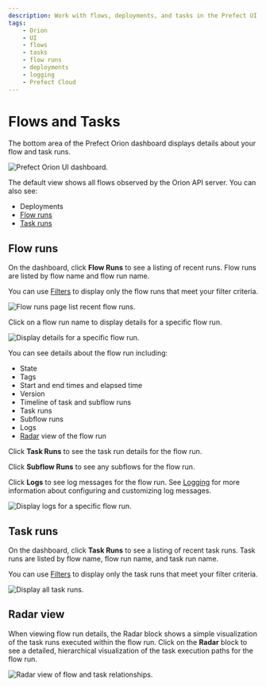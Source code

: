 ```yaml
---
description: Work with flows, deployments, and tasks in the Prefect UI and Prefect Cloud.
tags:
    - Orion
    - UI
    - flows
    - tasks
    - flow runs
    - deployments
    - logging
    - Prefect Cloud
---
```


# Flows and Tasks

The bottom area of the Prefect Orion dashboard displays details about your flow and task runs.

![Prefect Orion UI dashboard.](/img/ui/orion-dash-details.png)

The default view shows all flows observed by the Orion API server. You can also see:

- Deployments
- [Flow runs](#flow-runs)
- [Task runs](#task-runs)

## Flow runs

On the dashboard, click **Flow Runs** to see a listing of recent runs. Flow runs are listed by flow name and flow run name.

You can use [Filters](/ui/filters/) to display only the flow runs that meet your filter criteria.

![Flow runs page list recent flow runs.](/img/ui/orion-flow-runs.png)

Click on a flow run name to display details for a specific flow run. 

![Display details for a specific flow run.](/img/ui/orion-flow-run-details.png)

You can see details about the flow run including:

- State
- Tags
- Start and end times and elapsed time
- Version
- Timeline of task and subflow runs
- Task runs
- Subflow runs
- Logs
- [Radar](#radar-view) view of the flow run

Click **Task Runs** to see the task run details for the flow run.

Click **Subflow Runs** to see any subflows for the flow run.

Click **Logs** to see log messages for the flow run. See [Logging](/concepts/logs/) for more information about configuring and customizing log messages.

![Display logs for a specific flow run.](/img/ui/orion-flow-run-logs.png)

## Task runs

On the dashboard, click **Task Runs** to see a listing of recent task runs. Task runs are listed by flow name, flow run name, and task run name.

You can use [Filters](/ui/filters/) to display only the task runs that meet your filter criteria.

![Display all task runs.](/img/ui/orion-task-runs.png)

## Radar view

When viewing flow run details, the Radar block shows a simple visualization of the task runs executed within the flow run. Click on the **Radar** block to see a detailed, hierarchical visualization of the task execution paths for the flow run.

![Radar view of flow and task relationships.](/img/ui/orion-flow-radar.png)